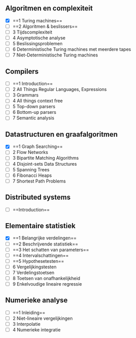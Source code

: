 ## Algoritmen en complexiteit

- [x] ==1 Turing machines==
- [ ] ==2 Algoritmen & beslissers==
- [ ] 3 Tijdscomplexiteit
- [ ] 4 Asymptotische analyse
- [ ] 5 Beslissingsproblemen
- [ ] 6 Deterministische Turing machines met meerdere tapes
- [ ] 7 Niet-Deterministische Turing machines

## Compilers

- [ ] ==1 Introduction==
- [ ] 2 All Things Regular Languages, Expressions
- [ ] 3 Grammars
- [ ] 4 All things context free
- [ ] 5 Top-down parsers
- [ ] 6 Bottom-up parsers
- [ ] 7 Semantic analysis

## Datastructuren en graafalgoritmen

- [x] ==1 Graph Searching==
- [ ] 2 Flow Networks
- [ ] 3 Bipartite Matching Algorithms
- [ ] 4 Disjoint-sets Data Structures
- [ ] 5 Spanning Trees
- [ ] 6 Fibonacci Heaps
- [ ] 7 Shortest Path Problems

## Distributed systems

- [ ] ==Introduction==

## Elementaire statistiek

- [x] ==1 Belangrijke verdelingen==
- [ ] ==2 Beschrijvende statistiek==
- [ ] ==3 Het schatten van parameters==
- [ ] ==4 Intervalschattingen==
- [ ] ==5 Hypothesetesten==
- [ ] 6 Vergelijkingstesten
- [ ] 7 Verdelingstoetsen
- [ ] 8 Toetsen van onafhankelijkheid
- [ ] 9 Enkelvoudige lineaire regressie

## Numerieke analyse

- [ ] ==1 Inleiding==
- [ ] 2 Niet-lineaire vergelijkingen
- [ ] 3 Interpolatie
- [ ] 4 Numerieke integratie
